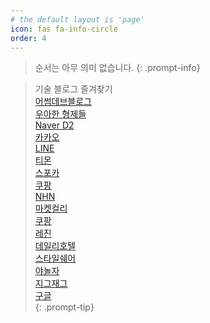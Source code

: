 ```yaml
---
# the default layout is 'page'
icon: fas fa-info-circle
order: 4
---
```

>순서는 아무 의미 없습니다.
{: .prompt-info}

>기술 블로그 즐겨찾기  
>[어썸데브블로그](https://github.com/awesome-devblog/awesome-devblog)  
>[우아한 형제들](https://techblog.woowahan.com/)  
>[Naver D2](https://d2.naver.com/home)  
>[카카오](https://tech.kakao.com/blog/)  
>[LINE](https://engineering.linecorp.com/ko/blog/)  
>[티몬](https://blog.naver.com/tmondev)  
>[스포카](https://spoqa.github.io/)  
>[쿠팡](https://medium.com/coupang-engineering/kr/home)  
>[NHN](https://meetup.toast.com/)  
>[마켓컬리](https://helloworld.kurly.com/)  
>[쿠팡](https://medium.com/coupang-engineering)  
>[레진](https://tech.lezhin.com/)  
>[데일리호텔](https://dailyhotel.io/)  
>[스타일쉐어](https://medium.com/styleshare)  
>[야놀자](https://yanolja.github.io/)  
>[지그재그](https://devblog.kakaostyle.com/ko/)  
>[구글](https://developers.googleblog.com/)  
{: .prompt-tip}


<!-- > 슬기로운 생활: 목표달성을 위한 페이스메이커 서비스 
> 
> [HomePage](https://wiselife.click/) |  [Git Hub](https://github.com/codestates-seb/seb40_main_009) |  [기획소개](https://codestates.notion.site/40-Team009-f7a07fc2c5ae4d5a9e5ba4766dd42e8c) | [기술 소개 영상](https://youtu.be/I0s1v3WJ95g?t=1007) <sub>16:47부터 시작</sub>
{: .prompt-tip }

```java
"프로젝트명" 슬기로운생활 - 목표달성을 위한 페이스메이커 서비스
"개발기간" 2022.11.8 - 2022.12.7 (30일)
"개발인원" 6인 프론트 3명, 백엔드 3명
"포지션" 팀장, 백엔드
"주요성과"  Spring, AWS(EC2+ELB, CloudWatch etc), CI/CD
- 깃 전략, 팀 매니징 및 DB 구조 API명세서 등 문서 작성
- Spring Security를 이용하여 Oauth2, JWT 구현
- 카카오 페이를 이용한 결제시스템 연동
- AWS 환경 구축 (L7 로드 벨런싱, Cloudfront, CI/CD 구축 등)
- 로그 관리(Logger, CloudWatch, Discord Webhook)
```

---
> 클린코딩: stackoverflow
> 
> [HomePage](http://pre-19.s3-website.ap-northeast-2.amazonaws.com/) |  [Git Hub](https://github.com/codestates-seb/seb40_pre_019) |
{: .prompt-tip }
```java
"프로젝트명" stackoverflow를 베이스로 클론 코딩
"개발기간" 2022.10.20 - 2022.11.7 (30일)
"개발인원" 5인 프론트 3명, 백엔드 2명
"포지션" 백엔드
"주요성과" 
- Spring Security를 이용하여 JWT 로그인
- JPA 및 QueryDSL 사용
- AWS(EC2,RDS,S3)
``` -->